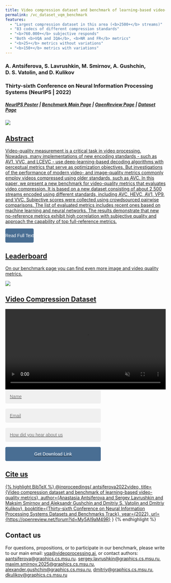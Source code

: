 ```yaml
---
title: Video compression dataset and benchmark of learning-based video-quality metrics
permalink: /vc_dataset_vqm_benchmark
features:
  - "Largest compression dataset in this area (<b>2500+</b> streams)"
  - "83 codecs of different compression standards"
  - "<b>760.000+</b> subjective responds"
  - "Both <b>VQA and IQA</b>, <b>NR and FR</b> metrics"
  - "<b>25+</b> metrics without variations"
  - "<b>150+</b> metrics with variations"
---
```


### A. Antsiferova, S. Lavrushkin, M. Smirnov, A. Gushchin,<br>D. S. Vatolin, and D. Kulikov

### Thirty-sixth Conference on Neural Information Processing Systems (NeurIPS | 2022) 

<link rel="stylesheet" href="https://cdnjs.cloudflare.com/ajax/libs/font-awesome/4.7.0/css/font-awesome.min.css">
<script src="https://code.highcharts.com/highcharts.js"></script>
<script src="https://code.highcharts.com/modules/exporting.js"></script>
<script src="https://code.highcharts.com/modules/export-data.js"></script>
<script src="https://code.highcharts.com/modules/accessibility.js"></script>
<script src="https://ajax.googleapis.com/ajax/libs/jquery/1.8.2/jquery.min.js"></script>
<script src="https://code.highcharts.com/highcharts-more.js"></script>
<link rel="stylesheet" type="text/css" href="https://cdn.datatables.net/1.10.22/css/jquery.dataTables.css">
<script type="text/javascript" charset="utf8"
   src="https://cdn.datatables.net/1.10.22/js/jquery.dataTables.js"></script>
<link rel="stylesheet" href="https://cdnjs.cloudflare.com/ajax/libs/font-awesome/4.7.0/css/font-awesome.min.css">

<style>
    .subproject-links {
        display: flex;
        flex-wrap: wrap;
        margin-top: 20px;
    }

    .subproject-links a {
        background-color: #f0f0f0;
        color: black;
        font-size: 16px;
        padding: 10px 15px;

        text-align: center;
        text-decoration: none;

        margin: 4px 8px;
        border-radius: 10px;
    }

    .subproject-links a:hover {
        background-color: #e0e0e0;
        text-decoration: none;
    }

</style>



##### [NeurIPS Poster](https://neurips.cc/virtual/2022/poster/55617) | [Benchmark Main Page](https://videoprocessing.ai/benchmarks/video-quality-metrics.html) | [OpenReview Page](https://openreview.net/forum?id=My5AI9aM49R) | [Dataset Page](https://videoprocessing.ai/datasets/vqa.html) 

<a target="_blank" href="https://neurips.cc/virtual/2022/poster/55617"><img src="/assets/img/papers/video_compression_dataset_and_benchmark/paper_preview.jpg">

## Abstract
Video-quality measurement is a critical task in video processing. Nowadays, many implementations of new encoding standards - such as AV1, VVC, and LCEVC - use deep-learning-based decoding algorithms with perceptual metrics that serve as optimization objectives. But investigations of the performance of modern video- and image-quality metrics commonly employ videos compressed using older standards, such as AVC. In this paper, we present a new benchmark for video-quality metrics that evaluates video compression. It is based on a new dataset consisting of about 2,500 streams encoded using different standards, including AVC, HEVC, AV1, VP9, and VVC.  Subjective scores were collected using crowdsourced pairwise comparisons. The list of evaluated metrics includes recent ones based on machine learning and neural networks. The results demonstrate that new no-reference metrics exhibit high correlation with subjective quality and approach the capability of top full-reference metrics.

<link rel="stylesheet" href="https://cdnjs.cloudflare.com/ajax/libs/font-awesome/4.7.0/css/font-awesome.min.css">

<!-- And then use -->
<div>
    <button class="download-button" role="button" onclick="location.href = 'https://openreview.net/pdf?id=My5AI9aM49R'">
        <i class="fa fa-download"></i>
        Read Full Text
    </button>
    <p class="download-button-caption"></p>
</div>


## Leaderboard

On our benchmark page you can find even more image and video quality metrics. 

<a target="_blank" href="https://videoprocessing.ai/benchmarks/video-quality-metrics_both.html"><img src = "/assets/img/papers/video_compression_dataset_and_benchmark/full_dataset_results.jpg">

## Video Compression Dataset


<style>
    input {
        padding: 1em;
        border: 0;
        background-color: #F0F0F0;
        border-radius: 4px;
        font-size: 1em;
    }

    button {
        padding: 1em 0;
        border: 0;
        border-radius: 4px;
        background-color: #496E93;
        color: white;
        cursor: pointer;
        font-size: 1em;
    }

    form {
        display: flex;
        flex-direction: column;
        gap: 1rem;
        max-width: 300px;
    }
</style>



<video autoplay loop muted playsinline width="100%">
    <source src="/assets/videos/papers/dataset_preview.webm" type='video/webm'>
</video>

<form action="https://download.compression.ru/mailer_savam/SAVAM_Request_Mail_sender.php" method="POST">
     <input type="text" name="name" placeholder="Name" required="">
     <input type="text" name="email" placeholder="Email" required="">
     <input type="text" name="WorkName" placeholder="How did you hear about us" required="">
     <input type="hidden" name="submit" value="VQA_submit">
     <button>Get Download Link</button>
</form>

## <span id="cite"></span> Cite us

{% highlight BibTeX %}
@inproceedings{
    antsiferova2022video,
    title={Video compression dataset and benchmark of learning-based video-quality metrics},
    author={Anastasia Antsiferova and Sergey Lavrushkin and Maksim Smirnov and Aleksandr Gushchin and Dmitriy S. Vatolin and Dmitriy Kulikov},
    booktitle={Thirty-sixth Conference on Neural Information Processing Systems Datasets and Benchmarks Track},
    year={2022},
    url={https://openreview.net/forum?id=My5AI9aM49R}
}
{% endhighlight %}


## Contact us

For questions, propositions, or to participate in our benchmark, please write to our main email:  <vqa@videoprocessing.ai>, or contact authors: <aantsiferova@graphics.cs.msu.ru>. <sergey.lavrushkin@graphics.cs.msu.ru>, <maxim.smirnov.2025@graphics.cs.msu.ru>, <alexander.gushchin@graphics.cs.msu.ru>, <dmitriy@graphics.cs.msu.ru>, <dkulikov@graphics.cs.msu.ru>

